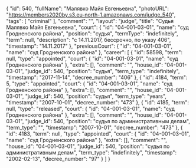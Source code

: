 {
    "id": 540,
    "fullName": "Малявко Майя Евгеньевна",
    "photoURL": "https://members2020by.s3.eu-north-1.amazonaws.com/judge_540",
    "tags": [
        "criminal"
    ],
    "comment": "",
    "layout": "judge",
    "title": "Судья Малявко Майя Евгеньевна",
    "court": {
        "id": "04-001-03-01",
        "name": "суд Гродненского района",
        "position": "судья",
        "termType": "indefinitely",
        "term": null,
        "description": "c 14.11.2017, бессрочно, по указу 406",
        "timestamp": "14.11.2017"
    },
    "previousCourt": {
        "id": "04-001-03-01",
        "name": "суд Гродненского района"
    },
    "career": [
        {
            "id": 58598,
            "term": null,
            "type": "appointed",
            "court": {
                "id": "04-001-03-01",
                "name": "суд Гродненского района"
            },
            "extra": [],
            "comment": "",
            "house_id": "04-001-03-01",
            "judge_id": 540,
            "position": "судья",
            "term_type": "indefinitely",
            "timestamp": "2017-11-14",
            "decree_number": "406"
        },
        {
            "id": 4184,
            "term": 5,
            "type": "appointed",
            "court": {
                "id": "04-001-03-01",
                "name": "суд Гродненского района"
            },
            "extra": [],
            "comment": "",
            "house_id": "04-001-03-01",
            "judge_id": 540,
            "position": "судья",
            "term_type": "years",
            "timestamp": "2007-10-01",
            "decree_number": "473"
        },
        {
            "id": 4185,
            "term": null,
            "type": "released",
            "court": {
                "id": "04-001-03-01",
                "name": "суд Гродненского района"
            },
            "extra": [],
            "comment": "",
            "house_id": "04-001-03-01",
            "judge_id": 540,
            "position": "судья по административным делам",
            "term_type": "",
            "timestamp": "2007-10-01",
            "decree_number": "473"
        },
        {
            "id": 4183,
            "term": null,
            "type": "appointed",
            "court": {
                "id": "04-001-03-01",
                "name": "суд Гродненского района"
            },
            "extra": [],
            "comment": "",
            "house_id": "04-001-03-01",
            "judge_id": 540,
            "position": "судья по административным делам",
            "term_type": "indefinitely",
            "timestamp": "2002-02-13",
            "decree_number": "97"
        }
    ]
}